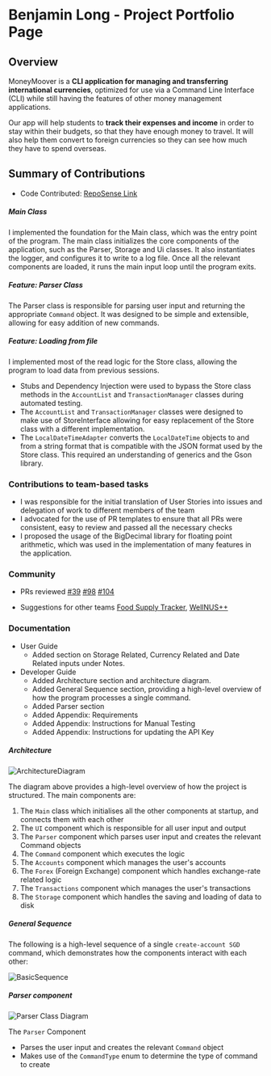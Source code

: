 # Benjamin Long - Project Portfolio Page

## Overview

MoneyMoover is a **CLI application for managing and transferring international currencies**, optimized for use via a
Command Line Interface (CLI)
while still having the features of other money management applications.

Our app will help students to **track their expenses and income** in order to stay within their budgets, so that they
have enough money to travel.
It will also help them convert to foreign currencies so they can see how much they have to spend overseas.

## Summary of Contributions

* Code Contributed:
  [RepoSense Link](https://nus-cs2113-ay2223s2.github.io/tp-dashboard/?search=bawfen&breakdown=true)

##### Main Class

I implemented the foundation for the Main class, which was the entry point of the program.
The main class initializes the core components of the application, such as the Parser, Storage and Ui classes.
It also instantiates the logger, and configures it to write to a log file.
Once all the relevant components are loaded, it runs the main input loop until the program exits.

##### Feature: Parser Class

The Parser class is responsible for parsing user input and returning the appropriate `Command` object.
It was designed to be simple and extensible, allowing for easy addition of new commands.

##### Feature: Loading from file

I implemented most of the read logic for the Store class, allowing the program to load data from previous sessions.

* Stubs and Dependency Injection were used to bypass the Store class methods in the `AccountList`
  and `TransactionManager` classes during automated testing.
* The `AccountList` and `TransactionManager` classes were designed to make use of StoreInterface
  allowing for easy replacement of the Store class with a different implementation.
* The `LocalDateTimeAdapter` converts the `LocalDateTime` objects to and from a string format
  that is compatible with the JSON format used by the Store class. This required an understanding of generics and
  the Gson library.

### Contributions to team-based tasks

* I was responsible for the initial translation of User Stories into
  issues and delegation of work to different members of the team
* I advocated for the use of PR templates to ensure that all PRs were consistent, easy to review and passed
  all the necessary checks
* I proposed the usage of the BigDecimal library for floating point arithmetic, which was used in the
  implementation of many features in the application.

### Community

* PRs reviewed
  [#39](https://github.com/AY2223S2-CS2113-T13-1/tp/pull/39)
  [#98](https://github.com/AY2223S2-CS2113-T13-1/tp/pull/98)
  [#104](https://github.com/AY2223S2-CS2113-T13-1/tp/pull/104)

* Suggestions for other teams
  [Food Supply Tracker](https://github.com/nus-cs2113-AY2223S2/tp/pull/9),
  [WellNUS++](https://github.com/bawfen/ped/issues)

<div style="page-break-after: always;"></div>

### Documentation

* User Guide
    * Added section on Storage Related, Currency Related and Date Related inputs under Notes.
* Developer Guide
    * Added Architecture section and architecture diagram.
    * Added General Sequence section, providing a high-level overview of how the program processes a single command.
    * Added Parser section
    * Added Appendix: Requirements
    * Added Appendix: Instructions for Manual Testing
    * Added Appendix: Instructions for updating the API Key

##### Architecture

![ArchitectureDiagram](../images/ArchitectureDiagram.png)

The diagram above provides a high-level overview of how the project is structured. The main components are:

1. The `Main` class which initialises all the other components at startup, and connects them with each other
2. The `UI` component which is responsible for all user input and output
3. The `Parser` component which parses user input and creates the relevant Command objects
4. The `Command` component which executes the logic
5. The `Accounts` component which manages the user's accounts
6. The `Forex` (Foreign Exchange) component which handles exchange-rate related logic
7. The `Transactions` component which manages the user's transactions
8. The `Storage` component which handles the saving and loading of data to disk

##### General Sequence

The following is a high-level sequence of a single `create-account SGD` command, which demonstrates how the components
interact with each other:

![BasicSequence](../images/BasicSequence.png)

##### Parser component

![Parser Class Diagram](../images/ParserClassDiagram.png)

The `Parser` Component

- Parses the user input and creates the relevant `Command` object
- Makes use of the `CommandType` enum to determine the type of command to create
